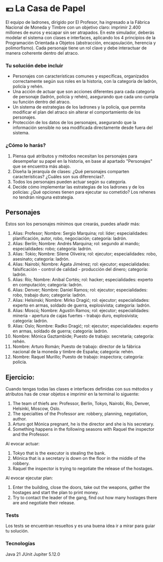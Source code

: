 # :euro: La Casa de Papel
El equipo de ladrones, dirigido por El Profesor, ha ingresado a la Fábrica Nacional de Moneda y Timbre con un objetivo claro: imprimir 2.400 millones de euros y escapar sin ser atrapados.
En este simulador, deberás modelar el sistema con clases e interfaces, aplicando los 4 principios de la Programación Orientada a Objetos (abstracción, encapsulación, herencia y polimorfismo). Cada personaje tiene un rol clave y debe interactuar de manera coherente dentro del atraco.

### Tu solución debe incluir
- Personajes con características comunes y específicas, organizados correctamente según sus roles en la historia, con la categoría de ladrón, policía y rehén.
- Una acción de actuar que son acciones diferentes para cada categoría de personaje (ladrón, policía y rehén), asegurando que cada uno cumpla su función dentro del atraco.
- Un sistema de estrategias de los ladrones y la policía, que permita modificar el plan del atraco sin alterar el comportamiento de los personajes.
- Protección de los datos de los personajes, asegurando que la información sensible no sea modificada directamente desde fuera del sistema.

### ¿Cómo lo harás?
1. Piensa qué atributos y métodos necesitan los personajes para desempeñar su papel en la historia, en base al apartado "Personajes" que se encuentra más abajo.
2. Diseña la jerarquía de clases: ¿Qué personajes comparten características? ¿Cuáles son sus diferencias?.
3. Todos los personajes pueden actuar según su categoría.
4. Decide cómo implementar las estrategias de los ladrones y de los policías: ¿Qué opciones tienen para ejecutar su cometido? Los rehenes no tendrán ninguna estrategia.

## Personajes
Estos son los personajes mínimos que crearás, puedes añadir más:
1. Alias: Profesor; Nombre: Sergio Marquina; rol: líder; especialidades: planificación, autor, robo, negociación; categoría: ladrón.
2. Alias: Berlín; Nombre: Andrés Marquina; rol: segundo al mando; especialidades: robo; categoría: ladrón.
3. Alias: Tokio; Nombre: Silene Oliveira; rol: ejecutor; especialidades: robo, asesinato; categoría: ladrón.
4. Alias: Nairobi; Nombre: Ágata Jiménez; rol: ejecutor; especialidades: falsificación - control de calidad - producción del dinero; categoría: ladrón.
5. Alias: Río; Nombre: Anibal Cortés; rol: hacker; especialidades: experto en computación; categoría: ladrón.
6. Alias: Denver; Nombre: Daniel Ramos; rol: ejecutor; especialidades: robo, trabajo duro; categoría: ladrón.
7. Alias: Helsinski; Nombre: Mirko Dragić; rol: ejecutor; especialidades: experto en armas, soldado de guerra, explosivista; categoría: ladrón.
8. Alias: Moscú; Nombre: Agustín Ramos; rol: ejecutor; especialidades: minería - apertura de cajas fuertes - trabajo duro, explosivista; categoría: ladrón.
9. Alias: Oslo; Nombre: Radko Dragić; rol: ejecutor; especialidades: experto en armas, soldado de guerra; categoría: ladrón.
10. Nombre: Mónica Gaztambide; Puesto de trabajo: secretaría; categoría: rehén.
11. Nombre: Arturo Román; Puesto de trabajo: director de la fábrica nacional de la moneda y timbre de España; categoría: rehén.
12. Nombre: Raquel Murillo; Puesto de trabajo: inspectora; categoría: policía.

## Ejercicio:
Cuando tengas todas las clases e interfaces definidas con sus métodos y atributos has de crear objetos e imprimir en la terminal lo siguente:

1. The team of thiefs are: Professor, Berlin, Tokyo, Nairobi, Rio, Denver, Helsinki, Moscow, Oslo.
2. The specialties of the Professor are: robbery, planning, negotiation, author.
3. Arturo got Mónica pregnant, he is the director and she is his secretary.
4. Something happens in the following seasons with Raquel the inspector and the Professor.

Al evocar actuar:
1. Tokyo that is the executor is stealing the bank.
2. Mónica that is a secretary is down on the floor in the middle of the robbery.
3. Raquel the inspector is trying to negotiate the release of the hostages.

Al evocar ejecutar plan:
1. Enter the building, close the doors, take out the weapons, gather the hostages and start the plan to print money.
2. Try to contact the leader of the gang, find out how many hostages there are and negotiate their release.

### Tests
Los tests se encuentran resueltos y es una buena idea ir a mirar para guiar tu solución.

### Tecnologías
Java 21
JUnit Jupiter 5.12.0 
